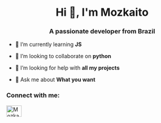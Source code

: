 <h1 align="center">Hi 👋, I'm Mozkaito</h1>
<h3 align="center">A passionate developer from Brazil</h3>

- 🌱 I’m currently learning **JS**

- 👯 I’m looking to collaborate on **python**

- 🤝 I’m looking for help with **all my projects**

- 💬 Ask me about **What you want**

<h3 align="left">Connect with me:</h3>
<p align="left">
<a href="https://discord.gg/Mozkato#3083" target="blank"><img align="center" src="https://raw.githubusercontent.com/rahuldkjain/github-profile-readme-generator/master/src/images/icons/Social/discord.svg" alt="Mozkato#3083" height="30" width="40" /></a>
</p>


